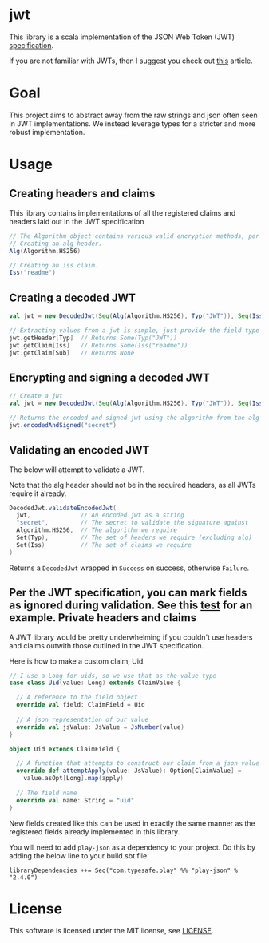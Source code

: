 # jwt
This library is a scala implementation of the JSON Web Token (JWT) [specification](http://self-issued.info/docs/draft-ietf-oauth-json-web-token.html).

If you are not familiar with JWTs, then I suggest you check out [this](https://developer.atlassian.com/static/connect/docs/latest/concepts/understanding-jwt.html) article.
# Goal
This project aims to abstract away from the raw strings and json often seen in JWT implementations. We instead leverage types for a stricter and more robust implementation.
# Usage
Creating headers and claims 
---------------------------
This library contains implementations of all the registered claims and headers laid out in the JWT specification 
```scala
// The Algorithm object contains various valid encryption methods, per the JWT specification.
// Creating an alg header.
Alg(Algorithm.HS256)

// Creating an iss claim.
Iss("readme")
```
Creating a decoded JWT
----------------------
```scala
val jwt = new DecodedJwt(Seq(Alg(Algorithm.HS256), Typ("JWT")), Seq(Iss("readme")))

// Extracting values from a jwt is simple, just provide the field type
jwt.getHeader[Typ]  // Returns Some(Typ("JWT"))
jwt.getClaim[Iss]   // Returns Some(Iss("readme"))
jwt.getClaim[Sub]   // Returns None
```
Encrypting and signing a decoded JWT
------------------------------------
```scala
// Create a jwt
val jwt = new DecodedJwt(Seq(Alg(Algorithm.HS256), Typ("JWT")), Seq(Iss("readme")))

// Returns the encoded and signed jwt using the algorithm from the alg header, and the secret provided.
jwt.encodedAndSigned("secret")
```
Validating an encoded JWT
-------------------------
The below will attempt to validate a JWT.

Note that the alg header should not be in the required headers, as all JWTs require it already.
```scala
DecodedJwt.validateEncodedJwt(
  jwt,              // An encoded jwt as a string
  "secret",         // The secret to validate the signature against
  Algorithm.HS256,  // The algorithm we require
  Set(Typ),         // The set of headers we require (excluding alg)
  Set(Iss)          // The set of claims we require
)
```
Returns a `DecodedJwt` wrapped in `Success` on success, otherwise `Failure`.

Per the JWT specification, you can mark fields as ignored during validation. See this [test](https://github.com/iain-logan/jwt/blob/master/src/test/scala/io/igl/jwt/JwtSpec.scala?#L80) for an example.
Private headers and claims
--------------------------
A JWT library would be pretty underwhelming if you couldn't use headers and claims outwith those outlined in the JWT specification.

Here is how to make a custom claim, Uid.
```scala
// I use a Long for uids, so we use that as the value type
case class Uid(value: Long) extends ClaimValue {

  // A reference to the field object
  override val field: ClaimField = Uid
  
  // A json representation of our value
  override val jsValue: JsValue = JsNumber(value)
}

object Uid extends ClaimField {

  // A function that attempts to construct our claim from a json value
  override def attemptApply(value: JsValue): Option[ClaimValue] =
    value.asOpt[Long].map(apply)
  
  // The field name  
  override val name: String = "uid"
}
```
New fields created like this can be used in exactly the same manner as the registered fields already implemented in this library.

You will need to add `play-json` as a dependency to your project. Do this by adding the below line to your build.sbt
file.

```
libraryDependencies ++= Seq("com.typesafe.play" %% "play-json" % "2.4.0")
```
# License
This software is licensed under the MIT license, see [LICENSE](https://github.com/iain-logan/jwt/blob/master/LICENSE).
